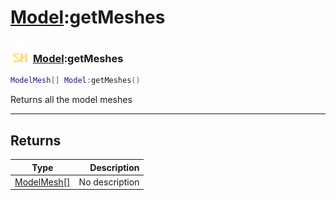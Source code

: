 # [Model](../model/README.md):getMeshes

### <img src="../../.gitbook/assets/shared.png" width="32" height="32" /> [Model](../model/README.md):getMeshes

```lua
ModelMesh[] Model:getMeshes()
```

Returns all the model meshes<br>

-----------------
## Returns

| Type   | Description |
| ------ | ----------: |
| [ModelMesh[]](../modelmesh[]/README.md) | No description |
